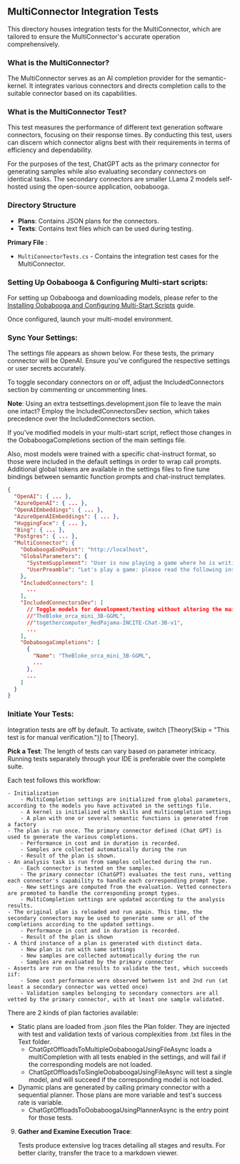 ﻿## MultiConnector Integration Tests

This directory houses integration tests for the MultiConnector, which are tailored to ensure the MultiConnector's accurate operation comprehensively.


### What is the MultiConnector?

The MultiConnector serves as an AI completion provider for the semantic-kernel. It integrates various connectors and directs completion calls to the suitable connector based on its capabilities.

### What is the MultiConnector Test?

This test measures the performance of different text generation software connectors, focusing on their response times. By conducting this test, users can discern which connector aligns best with their requirements in terms of efficiency and dependability.

For the purposes of the test, ChatGPT acts as the primary connector for generating samples while also evaluating secondary connectors on identical tasks. The secondary connectors are smaller LLama 2 models self-hosted using the open-source application, oobabooga.


### Directory Structure

- **Plans**: Contains JSON plans for the connectors.
- **Texts**: Contains text files which can be used during testing.

**Primary File** :

- `MultiConnectorTests.cs` - Contains the integration test cases for the MultiConnector.


### Setting Up Oobabooga & Configuring Multi-start scripts:

For setting up Oobabooga and downloading models, please refer to the [Installing Oobabooga and Configuring Multi-Start Scripts](../../docs/OOBABOOGA.md) guide.

Once configured, launch your multi-model environment.

### **Sync Your Settings**:
   The settings file appears as shown below. For these tests, the primary connector will be OpenAI. Ensure you've configured the respective settings or user secrets accurately.

   To toggle secondary connectors on or off, adjust the IncludedConnectors section by commenting or uncommenting lines.

   **Note**: Using an extra testsettings.development.json file to leave the main one intact? Employ the IncludedConnectorsDev section, which takes precedence over the IncludedConnectors section. 
   
   If you've modified models in your multi-start script, reflect those changes in the OobaboogaCompletions section of the main settings file.

   Also, most models were trained with a specific chat-instruct format, so those were included in the default settings in order to wrap call prompts. Additional global tokens are available in the settings files to fine tune  bindings between semantic function prompts and chat-instruct templates.

```json
{
  "OpenAI": { ... },
  "AzureOpenAI": { ... },
  "OpenAIEmbeddings": { ... },
  "AzureOpenAIEmbeddings": { ... },
  "HuggingFace": { ... },
  "Bing": { ... },
  "Postgres": { ... },
  "MultiConnector": {
    "OobaboogaEndPoint": "http://localhost",
    "GlobalParameters": {
      "SystemSupplement": "User is now playing a game where he is writing messages in the form of semantic functions. That means you are expected to strictly answer with a completion of his message, without adding any additional comments.",
      "UserPreamble": "Let's play a game: please read the following instructions, and simply answer with a completion of my message, don't add any personal comments."
    },
    "IncludedConnectors": [
      ...
    ],
    "IncludedConnectorsDev": [
      // Toggle models for development/testing without altering the main settings:
      //"TheBloke_orca_mini_3B-GGML",
      //"togethercomputer_RedPajama-INCITE-Chat-3B-v1",
      ...
    ],
    "OobaboogaCompletions": [
      {
        "Name": "TheBloke_orca_mini_3B-GGML",
        ...
      },
      ...
    ]
  }
}
```


### **Initiate Your Tests**:
   
   Integration tests are off by default. To activate, switch [Theory(Skip = "This test is for manual verification.")] to [Theory].

   **Pick a Test**:
   The length of tests can vary based on parameter intricacy. Running tests separately through your IDE is preferable over the complete suite.

Each test follows this workflow:

    - Initialization
        - MultiCompletion settings are initialized from global parameters, according to the models you have activated in the settings file.
        - A kernel is initialized with skills and multicompletion settings
        - A plan with one or several semantic functions is generated from a factory
    - The plan is run once. The primary connector defined (Chat GPT) is used to generate the various completions.
        - Performance in cost and in duration is recorded.
        - Samples are collected automatically during the run
        - Result of the plan is shown.
    - An analysis task is run from samples collected during the run.
        - Each connector is tested on the samples.
        - The primary connector (ChatGPT) evaluates the test runs, vetting each connector's capability to handle each corresponding prompt type.
        - New settings are computed from the evaluation. Vetted connectors are promoted to handle the corresponding prompt types.
        - MultiCompletion settings are updated according to the analysis results.
    - The original plan is reloaded and run again. This time, the secondary connectors may be used to generate some or all of the completions according to the updated settings.
        - Performance in cost and in duration is recorded.
        - Result of the plan is shown
    - A third instance of a plan is generated with distinct data.
        - New plan is run with same settings
        - New samples are collected automatically during the run
        - Samples are evaluated by the primary connector
    - Asserts are run on the results to validate the test, which succeeds iif:
        - Some cost performance were observed between 1st and 2nd run (at least a secondary connector was vetted once)
        - Validation samples belonging to secondary connectors are all vetted by the primary connector, with at least one sample validated.


   There are 2 kinds of plan factories available: 

   - Static plans are loaded from .json files the Plan folder. They are injected with test and validation texts of various complexities from .txt files in the Text folder.
        - ChatGptOffloadsToMultipleOobaboogaUsingFileAsync loads a multiCompletion with all tests enabled in the settings, and will fail if the corresponding models are not loaded. 
        - ChatGptOffloadsToSingleOobaboogaUsingFileAsync will test a single model, and will succeed if the corresponding model is not loaded.
   - Dynamic plans are generated by calling primary connector with a sequential planner. Those plans are more variable and test's success rate is variable. 
        - ChatGptOffloadsToOobaboogaUsingPlannerAsync is the entry point for those tests.

 9. **Gather and Examine Execution Trace**:

    Tests produce extensive log traces detailing all stages and results. For better clarity, transfer the trace to a markdown viewer.